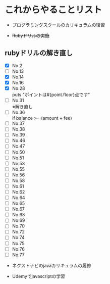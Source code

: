 # これからやることリスト

- プログラミングスクールのカリキュラムの復習

- ~~Rubyドリルの実施~~

## rubyドリルの解き直し
- [x] No.2
- [ ] No.13
- [x] No.14
- [x] No.16
- [x] No.28  
                        puts "ポイントは#{point.floor}点です"
- [ ] No.31  
      ※解き直し
- [ ] No.36  
          if balance >= (amount + fee)
- [ ] No.37
- [ ] No.38
- [ ] No.39
- [ ] No.46
- [ ] No.47
- [ ] No.50
- [ ] No.51
- [ ] No.53
- [ ] No.55
- [ ] No.56
- [ ] No.58
- [ ] No.61
- [ ] No.62
- [ ] No.64
- [ ] No.65
- [ ] No.67
- [ ] No.68
- [ ] No.69
- [ ] No.70
- [ ] No.72
- [ ] No.74
- [ ] No.75
- [ ] No.76
- [ ] No.77

- ネクストナビのjavaカリキュラムの履修

- Udemyでjavascriptの学習
